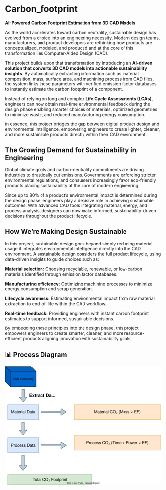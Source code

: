 # Carbon_footprint
**AI-Powered Carbon Footprint Estimation from 3D CAD Models**
<br>


As the world accelerates toward carbon neutrality, sustainable design has evolved from a choice into an engineering necessity. Modern design teams, manufacturers, and product developers are rethinking how products are conceptualized, modeled, and produced and at the core of this transformation lies Computer-Aided Design (CAD).

This project builds upon that transformation by introducing an **AI-driven solution that converts 3D CAD models into actionable sustainability insights**. By automatically extracting information such as material composition, mass, surface area, and machining process from CAD files, the system links these parameters with verified emission factor databases to instantly estimate the carbon footprint of a component.

Instead of relying on long and complex **Life Cycle Assessments (LCAs)**, engineers can now obtain real-time environmental feedback during the design phase enabling smarter choices of materials, optimized geometries to minimize waste, and reduced manufacturing energy consumption.

In essence, this project bridges the gap between digital product design and environmental intelligence, empowering engineers to create lighter, cleaner, and more sustainable products directly within their CAD environment.

## The Growing Demand for Sustainability in Engineering

Global climate goals and carbon-neutrality commitments are driving industries to drastically cut emissions. Governments are enforcing stricter environmental regulations, and consumers increasingly favor eco-friendly products placing sustainability at the core of modern engineering.

Since up to 80% of a product’s environmental impact is determined during the design phase, engineers play a decisive role in achieving sustainable outcomes. With advanced CAD tools integrating material, energy, and process analysis, designers can now make informed, sustainability-driven decisions throughout the product lifecycle.
## How We’re Making Design Sustainable

In this project, sustainable design goes beyond simply reducing material usage it integrates environmental intelligence directly into the CAD environment. A sustainable design considers the full product lifecycle, using data-driven insights to guide choices such as:

**Material selection:** Choosing recyclable, renewable, or low-carbon materials identified through emission factor databases.

**Manufacturing efficiency:** Optimizing machining processes to minimize energy consumption and scrap generation.


**Lifecycle awareness:** Estimating environmental impact from raw material extraction to end-of-life within the CAD workflow.

**Real-time feedback:** Providing engineers with instant carbon footprint estimates to support informed, sustainable decisions.

By embedding these principles into the design phase, this project empowers engineers to create smarter, cleaner, and more resource-efficient products aligning innovation with sustainability goals.



## 📊 Process Diagram
![Block Diagram](/demo/Process_diagram.svg)
